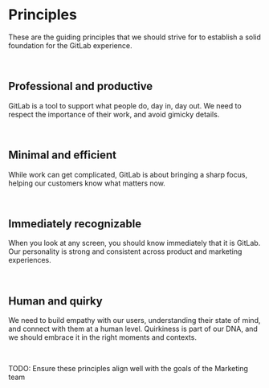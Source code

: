 # Principles

These are the guiding principles that we should strive for to establish a solid foundation for the GitLab experience.

<br>

## Professional and productive
GitLab is a tool to support what people do, day in, day out. We need to respect the importance of their work, and avoid gimicky details.

<br>

## Minimal and efficient
While work can get complicated, GitLab is about bringing a sharp focus, helping our customers know what matters now.

<br>

## Immediately recognizable
When you look at any screen, you should know immediately that it is GitLab. Our personality is strong and consistent across product and marketing experiences.

<br>

## Human and quirky
We need to build empathy with our users, understanding their state of mind, and connect with them at a human level. Quirkiness is part of our DNA, and we should embrace it in the right moments and contexts.

<br>

>>>
TODO: Ensure these principles align well with the goals of the Marketing team
>>>